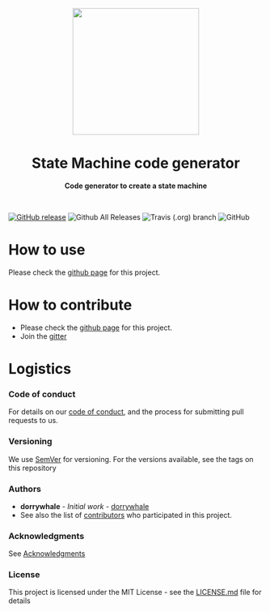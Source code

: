 <p align="center">
  <img width="250" src="LOGO">
</p>

<h1 align="center"> State Machine code generator </h1>
<p align="center">
  <b> Code generator to create a state machine </b>
</p>
<br>

[![GitHub release](https://img.shields.io/github/release/hellstein/statemachine.svg)](https://github.com/hellstein/statemachine/releases)
![Github All Releases](https://img.shields.io/github/downloads/hellstein/statemachine/total.svg)
![Travis (.org) branch](https://img.shields.io/travis/hellstein/statemachine/BRANCH.svg)
![GitHub](https://img.shields.io/github/license/hellstein/statemachine.svg)

# How to use 
Please check the [github page](https://hellstein.github.io/statemachine) for this project.

# How to contribute
* Please check the [github page](https://hellstein.github.io/statemachine) for this project.
* Join the [gitter](https://gitter.im/hellstein/community)

# Logistics
### Code of conduct
For details on our [code of conduct](https://github.com/hellstein/statemachine/blob/master/.github/CODE_OF_CONDUCT.md), and the process for submitting pull requests to us.
### Versioning
We use [SemVer](http://semver.org/) for versioning. For the versions available, see the tags on this repository
### Authors
* **dorrywhale** - *Initial work* - [dorrywhale](https://github.com/dorrywhale)
* See also the list of [contributors](https://github.com/hellstein/statemachine/graphs/contributors) who participated in this project.
### Acknowledgments
See [Acknowledgments](https://github.com/hellstein/statemachine/blob/master/.github/ACKNOWLEDGMENTS.md)
### License
This project is licensed under the MIT License - see the [LICENSE.md](https://github.com/hellstein/statemachine/blob/master/LICENSE.md) file for details
